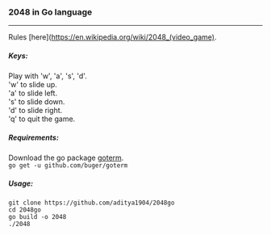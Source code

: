 ### 2048 in Go language
---
Rules [here](https://en.wikipedia.org/wiki/2048_(video_game).

##### Keys:  
Play with 'w', 'a', 's', 'd'.  
'w' to slide up.  
'a' to slide left.  
's' to slide down.  
'd' to slide right.  
'q' to quit the game.  

##### Requirements:  
Download the go package [goterm](https://github.com/buger/goterm).  
`go get -u github.com/buger/goterm`

##### Usage:
```
git clone https://github.com/aditya1904/2048go  
cd 2048go  
go build -o 2048  
./2048
```  
